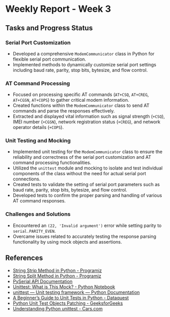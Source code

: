 # Weekly Report - Week 3

## Tasks and Progress Status

### Serial Port Customization
- Developed a comprehensive `ModemCommunicator` class in Python for flexible serial port communication.
- Implemented methods to dynamically customize serial port settings including baud rate, parity, stop bits, bytesize, and flow control.

### AT Command Processing
- Focused on processing specific AT commands (`AT+CSQ`, `AT+CREG`, `AT+CGSN`, `AT+COPS`) to gather critical modem information.
- Created functions within the `ModemCommunicator` class to send AT commands and parse the responses effectively.
- Extracted and displayed vital information such as signal strength (`+CSQ`), IMEI number (`+CGSN`), network registration status (`+CREG`), and network operator details (`+COPS`).

### Unit Testing and Mocking
- Implemented unit testing for the `ModemCommunicator` class to ensure the reliability and correctness of the serial port customization and AT command processing functionalities.
- Utilized the `unittest` module and mocking to isolate and test individual components of the class without the need for actual serial port connections.
- Created tests to validate the setting of serial port parameters such as baud rate, parity, stop bits, bytesize, and flow control.
- Developed tests to confirm the proper parsing and handling of various AT command responses.

### Challenges and Solutions
- Encountered an `(22, 'Invalid argument')` error while setting parity to `serial.PARITY_EVEN`.
- Overcame issues related to accurately testing the response parsing functionality by using mock objects and assertions.

## References
- [String Strip Method in Python - Programiz](https://www.programiz.com/python-programming/methods/string/strip)
- [String Split Method in Python - Programiz](https://www.programiz.com/python-programming/methods/string/split)
- [PySerial API Documentation](https://pyserial.readthedocs.io/en/latest/pyserial_api.html)
- [Unittest: What is This Mock? - Python Notebook](https://selcukcihan.com/blog/unittest-nedir-bu-mock/)
- [unittest — Unit testing framework — Python Documentation](https://docs.python.org/3/library/unittest.html)
- [A Beginner’s Guide to Unit Tests in Python - Dataquest](https://www.dataquest.io/blog/unit-tests-python/)
- [Python Unit Test Objects Patching - GeeksforGeeks](https://www.geeksforgeeks.org/python-unit-test-objects-patching-set-1/)
- [Understanding Python unittest - Cars.com](https://www.cars.com/vehicledetail/06503773-2179-4282-9a3a-1dce54640d4d/)
